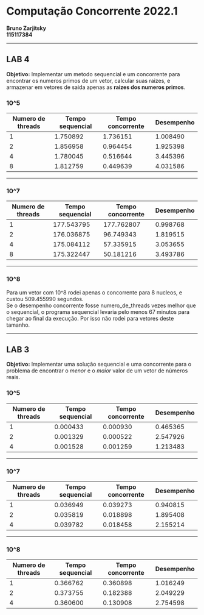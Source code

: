 # Computação Concorrente 2022.1
**Bruno Zarjitsky**<br>
**115117384**

***

## LAB 4

**Objetivo:** Implementar um metodo sequencial e um concorrente para encontrar os numeros primos de um vetor, calcular suas raizes, e armazenar em vetores de saida apenas as **raizes dos numeros primos**.

### 10^5

Numero de threads | Tempo sequencial | Tempo concorrente | Desempenho
----------------- |------------------|-------------------|------------
1 | 1.750892 | 1.736151 | 1.008490 
2 | 1.856958 | 0.964454 | 1.925398 
4 | 1.780045 | 0.516644 | 3.445396 
8 | 1.812759 | 0.449639 | 4.031586 

***

### 10^7

Numero de threads | Tempo sequencial | Tempo concorrente | Desempenho
----------------- |------------------|-------------------|------------
1 | 177.543795 | 177.762807 | 0.998768 
2 | 176.036875 | 96.749343 | 1.819515 
4 | 175.084112 | 57.335915 | 3.053655 
8 | 175.322447 | 50.181216 | 3.493786 

***

### 10^8

Para um vetor com 10^8 rodei apenas o concorrente para 8 nucleos, e custou 509.455990 segundos.<br>
Se o desempenho concorrente fosse numero_de_threads vezes melhor que o sequencial, o programa sequencial levaria pelo menos 67 minutos para chegar ao final da execução. Por isso não rodei para vetores deste tamanho.


***

## LAB 3

**Objetivo:** Implementar uma solução sequencial e uma concorrente para o problema de encontrar o *menor* e o *maior* valor de um vetor de números reais.


### 10^5

Numero de threads | Tempo sequencial | Tempo concorrente | Desempenho
----------------- |------------------|-------------------|------------
1 | 0.000433 | 0.000930 | 0.465365
2 | 0.001329 | 0.000522 | 2.547926
4 | 0.001528 | 0.001259 | 1.213483

***

### 10^7

Numero de threads | Tempo sequencial | Tempo concorrente | Desempenho
----------------- |------------------|-------------------|------------
1 | 0.036949 | 0.039273 | 0.940815
2 | 0.035819 | 0.018898 | 1.895408
4 | 0.039782 | 0.018458 | 2.155214

***

### 10^8

Numero de threads | Tempo sequencial | Tempo concorrente | Desempenho
----------------- |------------------|-------------------|------------
1 | 0.366762 | 0.360898 | 1.016249
2 | 0.373755 | 0.182388 | 2.049229
4 | 0.360600 | 0.130908 | 2.754598

